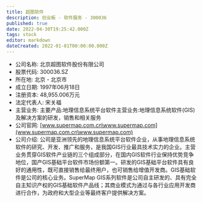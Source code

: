 ```yaml
---
title: 超图软件
description: 创业板 - 软件服务 - 300036
published: true
date: 2022-04-30T19:25:42.000Z
tags: stock
editor: markdown
dateCreated: 2022-01-01T00:00:00.000Z
---
```


- 公司名称: 北京超图软件股份有限公司
- 股票代码: 300036.SZ
- 所在地: 北京 - 北京市
- 成立日期: 1997年06月18日
- 注册资本: 48,955.006万元
- 法定代表人: 宋关福
- 主营业务: 主要产品:地理信息系统平台软件主营业务:地理信息系统软件(GIS)及解决方案的研发，销售和相关服务
- 公司官网: [www.supermap.com.cn\www.supermap.com](www.supermap.com.cn\www.supermap.com)
- 公司介绍: 公司是亚洲领先的地理信息系统平台软件企业，从事地理信息系统软件的研究、开发、推广和服务，是我国GIS行业最具技术实力的企业。主营业务贯穿GIS软件产业链的三个组成部分，在国内GIS软件行业保持优势竞争地位，国产GIS基础平台软件市场份额第一。研发的GIS基础平台软件具有良好的通用性，既可直接销售给最终用户，也可销售给增值开发商。GIS基础软件是公司的核心业务。SuperMap GIS系列软件是公司自主研发的、具有完全自主知识产权的GIS基础软件产品线；其商业模式为通过与各行业应用开发商进行合作，为政府和大型企业等最终客户提供解决方案。



